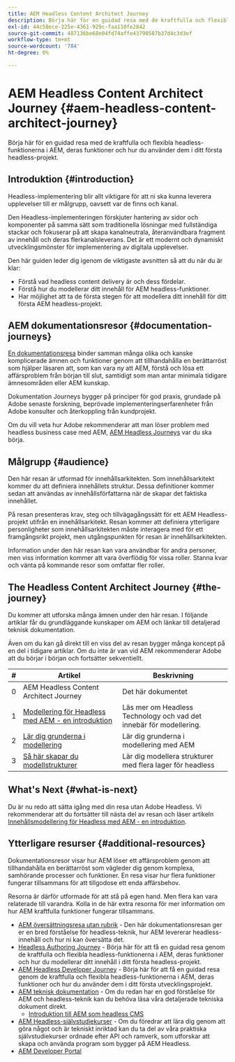 ```yaml
---
title: AEM Headless Content Architect Journey
description: Börja här för en guidad resa med de kraftfulla och flexibla headless-funktionerna i AEM, deras funktioner och hur du kan modellera ditt innehåll i ditt första headless-projekt.
exl-id: 44c58ece-225e-4361-929c-faa110fe2842
source-git-commit: 487136be68e04fd74affe43790587b37d4c3d3ef
workflow-type: tm+mt
source-wordcount: '784'
ht-degree: 0%

---
```


# AEM Headless Content Architect Journey {#aem-headless-content-architect-journey}

Börja här för en guidad resa med de kraftfulla och flexibla headless-funktionerna i AEM, deras funktioner och hur du använder dem i ditt första headless-projekt.

## Introduktion {#introduction}

Headless-implementering blir allt viktigare för att ni ska kunna leverera upplevelser till er målgrupp, oavsett var de finns och kanal.

Den Headless-implementeringen förskjuter hantering av sidor och komponenter på samma sätt som traditionella lösningar med fullständiga stackar och fokuserar på att skapa kanalneutrala, återanvändbara fragment av innehåll och deras flerkanalsleverans. Det är ett modernt och dynamiskt utvecklingsmönster för implementering av digitala upplevelser.

Den här guiden leder dig igenom de viktigaste avsnitten så att du när du är klar:

* Förstå vad headless content delivery är och dess fördelar.
* Förstå hur du modellerar ditt innehåll för AEM headless-funktioner.
* Har möjlighet att ta de första stegen för att modellera ditt innehåll för ditt första AEM headless-projekt.

## AEM dokumentationsresor {#documentation-journeys}

[En dokumentationsresa](/help/journey-documentation/home.md) binder samman många olika och kanske komplicerade ämnen och funktioner genom att tillhandahålla en berättarröst som hjälper läsaren att, som kan vara ny att AEM, förstå och lösa ett affärsproblem från början till slut, samtidigt som man antar minimala tidigare ämnesområden eller AEM kunskap.

Dokumentation Journeys bygger på principer för god praxis, grundade på Adobe senaste forskning, beprövade implementeringserfarenheter från Adobe konsulter och återkoppling från kundprojekt.

Om du vill veta hur Adobe rekommenderar att man löser problem med headless business case med AEM, [AEM Headless Journeys](/help/journey-headless/overview.md) var du ska börja.

## Målgrupp {#audience}

Den här resan är utformad för innehållsarkitekten. Som innehållsarkitekt kommer du att definiera innehållets struktur. Dessa definitioner kommer sedan att användas av innehållsförfattarna när de skapar det faktiska innehållet.

På resan presenteras krav, steg och tillvägagångssätt för ett AEM Headless-projekt utifrån en innehållsarkitekt. Resan kommer att definiera ytterligare personligheter som innehållsarkitekten måste interagera med för ett framgångsrikt projekt, men utgångspunkten för resan är innehållsarkitekten.

Information under den här resan kan vara användbar för andra personer, men viss information kommer att vara överflödig för vissa roller. Stanna kvar och vänta på kommande resor som omfattar fler roller.

## The Headless Content Architect Journey {#the-journey}

Du kommer att utforska många ämnen under den här resan. I följande artiklar får du grundläggande kunskaper om AEM och länkar till detaljerad teknisk dokumentation.

Även om du kan gå direkt till en viss del av resan bygger många koncept på en del i tidigare artiklar. Om du inte är van vid AEM rekommenderar Adobe att du börjar i början och fortsätter sekventiellt.

| # | Artikel | Beskrivning |
|---|---|---|
| 0 | AEM Headless Content Architect Journey | Det här dokumentet |
| 1 | [Modellering för Headless med AEM - en introduktion](introduction.md) | Läs mer om Headless Technology och vad det innebär för modellering. |
| 2 | [Lär dig grunderna i modellering](basics.md) | Lär dig grunderna i modellering med AEM |
| 3 | [Så här skapar du modellstrukturer](model-structure.md) | Lär dig modellera strukturer med flera lager för headless |

## What&#39;s Next {#what-is-next}

Du är nu redo att sätta igång med din resa utan Adobe Headless. Vi rekommenderar att du fortsätter till nästa del av resan och läser artikeln [Innehållsmodellering för Headless med AEM - en introduktion](introduction.md).

## Ytterligare resurser {#additional-resources}

Dokumentationsresor visar hur AEM löser ett affärsproblem genom att tillhandahålla en berättarröst som vägleder dig genom komplexa, samhörande processer och funktioner. En resa visar hur flera funktioner fungerar tillsammans för att tillgodose ett enda affärsbehov.

Resorna är därför utformade för att stå på egen hand. Men flera kan vara relaterade till varandra. Kolla in de här extra resorna för mer information om hur AEM kraftfulla funktioner fungerar tillsammans.

* [AEM översättningsresa utan rubrik](/help/journey-headless/translation/overview.md) - Den här dokumentationsresan ger er en bred förståelse för headless-teknik, hur AEM levererar headless-innehåll och hur ni kan översätta det.
* [Headless Authoring Journey](/help/journey-headless/author/overview.md) - Börja här för att få en guidad resa genom de kraftfulla och flexibla headless-funktionerna i AEM, deras funktioner och hur du modellerar ditt innehåll i ditt första headless-projekt.
* [AEM Headless Developer Journey](/help/journey-headless/developer/overview.md) - Börja här för att få en guidad resa genom de kraftfulla och flexibla headless-funktionerna i AEM, deras funktioner och hur du använder dem i ditt första utvecklingsprojekt.
* [AEM teknisk dokumentation](https://experienceleague.adobe.com/docs/experience-manager-65.html) - Om du redan har en god förståelse för AEM och headless-teknik kan du behöva läsa våra detaljerade tekniska dokument direkt.
   * [Introduktion till AEM som headless CMS](/help/sites-developing/headless/introduction.md)
* [AEM Headless-självstudiekurser](https://experienceleague.adobe.com/docs/experience-manager-learn/getting-started-with-aem-headless/overview.html) - Om du föredrar att lära dig genom att göra något och är tekniskt inriktad kan du ta del av våra praktiska självstudiekurser ordnade efter API och ramverk, som utforskar att skapa och använda program som bygger på AEM Headless.
* [AEM Developer Portal](https://experienceleague.adobe.com/landing/experience-manager/headless/developer.html)
